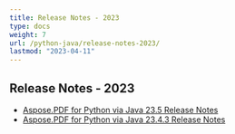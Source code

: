 ```yaml
---
title: Release Notes - 2023
type: docs
weight: 7
url: /python-java/release-notes-2023/
lastmod: "2023-04-11"
---
```


## **Release Notes - 2023**


- [Aspose.PDF for Python via Java 23.5 Release Notes](/pdf/java/aspose-pdf-for-python-via-java-23-5-release-notes/)
- [Aspose.PDF for Python via Java 23.4.3 Release Notes](/pdf/java/aspose-pdf-for-python-via-java-23-4-3-release-notes/)



